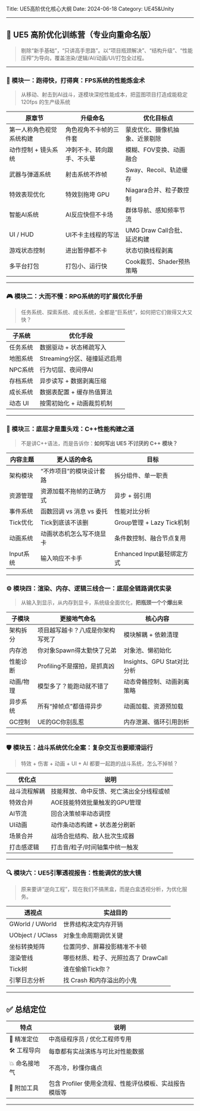 Title: UE5高阶优化核心大纲
Date: 2024-06-18
Category: UE45&Unity

---

## 🧠 UE5 高阶优化训练营（专业向重命名版）

> 剔除“新手基础”，“只讲高手思路”。以“项目瓶颈解决”、“结构升级”、“性能压榨”为导向，覆盖渲染/逻辑/AI/动画/UI/打包全过程。

---

### 🧩 模块一：**跑得快，打得爽：FPS系统的性能炼金术**
> 从移动、射击到AI战斗，逐模块深挖性能成本，把蓝图项目打造成能稳定 120fps 的生产级系统

| 原章节 | 升级命名 | 优化目标点 |
|--------|----------|--------------|
| 第一人称角色视觉系统构建 | 角色视角不卡帧的三件套 | 蒙皮优化、摄像机抽象、近景剔除 |
| 动作控制 + 镜头系统 | 冲刺不卡、转向跟手、不头晕 | 模糊、FOV变换、动画融合 |
| 武器与弹道系统 | 射击系统不炸帧 | Sway、Recoil、轨迹缓存 |
| 特效表现优化 | 特效别拖垮 GPU | Niagara合并、粒子数控制 |
| 智能AI系统 | AI反应快但不卡场 | 群体导航、感知频率节流 |
| UI / HUD | UI不卡主线程的写法 | UMG Draw Call合批、延迟构建 |
| 游戏状态控制 | 进出暂停都不卡 | 状态切换线程剥离 |
| 多平台打包 | 打包小、运行快 | Cook裁剪、Shader预热策略 |

---

### 🎮 模块二：**大而不慢：RPG系统的可扩展优化手册**

> 任务系统、探索系统、成长系统，全都是“巨系统”，如何把它们做得又大又快？

| 子系统 | 优化手段 |
|--------|---------|
| 任务系统 | 数据驱动 + 状态稀疏写入 |
| 地图系统 | Streaming分区、碰撞延迟启用 |
| NPC系统 | 行为切层、夜间停AI |
| 存档系统 | 异步读写 + 数据剥离压缩 |
| 成长系统 | 数据表配置 + 缓存热值算法 |
| 动态 UI | 按需初始化 + 动画裁剪机制 |

---

### 🔧 模块三：**底层才是重头戏：C++性能构建之道**

> 不是讲C++语法，而是告诉你：**如何写出 UE5 不讨厌的 C++ 模块？**

| 内容主题 | 更人话的命名 | 目标 |
|----------|----------------|------|
| 架构模块 | “不炸项目”的模块设计套路 | 拆分组件、单一职责 |
| 资源管理 | 资源加载不拖帧的正确方式 | 异步 + 弱引用 |
| 事件系统 | 函数回调 vs 消息 vs 委托 | 性能对比分析 |
| Tick优化 | Tick到底该不该删 | Group管理 + Lazy Tick机制 |
| 动画系统 | 动画状态机怎么写不烧显卡 | 条件数控制、融合节点复用 |
| Input系统 | 输入响应不卡手 | Enhanced Input最轻绑定方式 |

---

### ⚙️ 模块四：**渲染、内存、逻辑三线合一：底层全链路调优实录**

> 从输入到显示，从内存到显卡，系统级全面优化，**把瓶颈一个个爆出来**

| 子模块 | 更接地气命名 | 核心内容 |
|--------|---------------|------------|
| 架构拆分 | 项目越写越卡？八成是你架构写死了 | 模块解耦 + 依赖清理 |
| 内存池 | 你对象Spawn得太勤快了兄弟 | 对象池、懒初始化 |
| 性能诊断 | Profiling不是摆拍，是抓真凶 | Insights、GPU Stat对比分析 |
| 动画/物理 | 模型多了？能跑动就不错了 | 动态骨骼控制、动画剥离策略 |
| 异步系统 | 所有“掉帧点”都值得异步 | 动画加载、资源预加载 |
| GC控制 | UE的GC你别乱惹 | 内存泄漏、循环引用剖析 |

---

### 🛡️ 模块五：**战斗系统优化全案：复杂交互也要顺滑运行**

> 特效 + 伤害 + 动画 + UI + AI 都要一起跑的战斗系统，怎么不掉帧？

| 优化点 | 说明 |
|--------|------|
| 战斗流程解耦 | 技能释放、命中反馈、死亡演出全分线程或帧 |
| 特效合并 | AOE技能特效批量触发的GPU管理 |
| AI节流 | 回合决策帧率动态调控 |
| UI动画 | 动作条动态构建 + 状态差分刷新 |
| 场景合并 | 战场合批结构、敌人批次生成器 |
| 打击感逻辑 | 打击音/粒子/时间轴集中统一触发 |

---

### 🔍 模块六：**UE5引擎透视报告：性能调优的放大镜**

> 原来要讲“逆向工程”，现在我们不搞黑盒，而是白盒透视分析，为优化服务。

| 透视点 | 实战目的 |
|--------|-----------|
| GWorld / UWorld | 世界结构决定内存开销 |
| UObject / UClass | 对象生命周期调优关键 |
| 坐标转换矩阵 | 位置同步、屏幕投影精准不卡顿 |
| 渲染管线 | 哪些材质、粒子、光照拉高了 DrawCall |
| Tick树 | 谁在偷偷Tick你？ |
| 引擎日志分析 | 找 Crash 和内存溢出的小鬼 |

---

## ✅ 总结定位

| 特点 | 说明 |
|------|------|
| 🎯 精准定位 | 中高级程序员 / 优化工程师专用 |
| 🛠️ 工程导向 | 每章都有实战演练与可比对性能数据 |
| 💥 命名接地气 | 不高冷，秒懂你痛点 |
| 🧰 附加工具 | 包含 Profiler 使用全流程、性能评估模板、实战报告模版等 |

---
